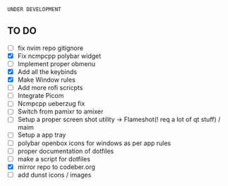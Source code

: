 <img alt="" align="centre" src="https://dotfiles.github.io/images/dotfiles-logo.png"/>

`UNDER DEVELOPMENT`

## TO DO 
- [ ] fix nvim repo gitignore
- [x] Fix ncmpcpp polybar widget
- [ ] Implement proper obmenu
- [x] Add all the keybinds
- [x] Make Window rules
- [ ] Add more rofi scricpts
- [ ] Integrate Picom
- [ ] Ncmpcpp ueberzug fix
- [ ] Switch from pamixr to amixer
- [ ] Setup a proper screen shot utility -> Flameshot(! req a lot of qt stuff) / maim 
- [ ] Setup a app tray
- [ ] polybar openbox icons for windows as per app rules
- [ ] proper documentation of dotfiles
- [ ] make a script for dotfiles
- [x] mirror repo to codeber.org
- [ ] add dunst icons / images

